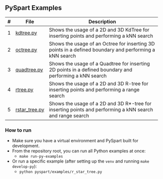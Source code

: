 ## PySpart Examples

| # | File                           | Description                                                                                              |
|---|--------------------------------|----------------------------------------------------------------------------------------------------------|
| 1 | [kdtree.py](kdtree.py)         | Shows the usage of a 2D and 3D KdTree for inserting points and performing a kNN search                   |
| 2 | [octree.py](octree.py)         | Shows the usage of an Octree for inserting 3D points in a defined boundary and performing a kNN search   |
| 3 | [quadtree.py](quadtree.py)     | Shows the usage of a Quadtree for inserting 2D points in a defined boundary and performing a kNN search  |
| 4 | [rtree.py](rtree.py)           | Shows the usage of a 2D and 3D R-tree for inserting points and performing a range search                 |
| 5 | [rstar_tree.py](rstar_tree.py) | Shows the usage of a 2D and 3D R*-tree for inserting points and performing a kNN search and range search |

### How to run

- Make sure you have a virtual environment and PySpart built for development.
- From the repository root, you can run all Python examples at once:
    - `make run-py-examples`
- Or run a specific example (after setting up the `venv` and running `make develop-py`):
    - `python pyspart/examples/r_star_tree.py`
